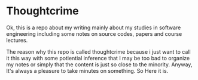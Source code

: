 # Thoughtcrime

Ok, this is a repo about my writing mainly about my studies in software engineering including some notes on source codes, papers and course lectures.

The reason why this repo is called thoughtcrime because i just want to call it this way with some potiential inference that I may be too bad to organize my notes or simply that the content is just so close to the minority. Anyway, It's always a pleasure to take minutes on something. So Here it is.
